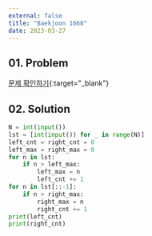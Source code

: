 ```yaml
---
external: false
title: "Baekjoon 1668"
date: 2023-03-27
---
```


## 01. Problem

[문제 확인하기](https://www.acmicpc.net/problem/1668){:target="_blank"}

## 02. Solution

```Python
N = int(input())
lst = [int(input()) for _ in range(N)]
left_cnt = right_cnt = 0
left_max = right_max = 0
for n in lst:
    if n > left_max:
        left_max = n
        left_cnt += 1
for n in lst[::-1]:
    if n > right_max:
        right_max = n
        right_cnt += 1
print(left_cnt)
print(right_cnt)
```
